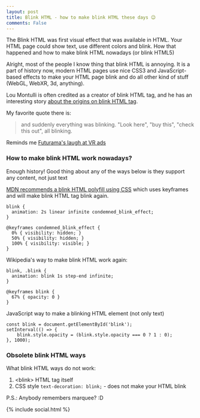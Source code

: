 ```yaml
---
layout: post
title: Blink HTML - how to make blink HTML these days 😉
comments: False
---
```

The Blink HTML was first visual effect that was available in HTML. Your HTML page could show text, use different colors and blink.
How that happened and how to make blink HTML nowadays (or blink HTML5)

<!--more-->

Alright, most of the people I know thing that blink HTML is annoying. It is a part of history now, modern HTML pages use nice CSS3 and JavaScript-based effects to make your HTML page blink and do all other kind of stuff (WebGL, WebXR, 3d, anything).

Lou Montulli is often credited as a creator of blink HTML tag, and he has an interesting story [about the origins on blink HTML tag](http://www.montulli.org/theoriginofthe%3Cblink%3Etag).

My favorite quote there is: 

>and suddenly everything was blinking.    "Look here", "buy this", "check this out", all blinking.  

Reminds me [Futurama's laugh at VR ads](https://www.youtube.com/watch?v=YlGklt4BSQ8)
<span class="blink">😉</span>


### How to make blink HTML work nowadays? 

Enough history!
Good thing about any of the ways below is they support any content, not just text

[MDN recommends a blink HTML polyfill using CSS](https://developer.mozilla.org/en-US/docs/Web/HTML/Element/blink) which uses keyframes and will make blink HTML tag blink again.

```
blink {
  animation: 2s linear infinite condemned_blink_effect;
}

@keyframes condemned_blink_effect {
  0% { visibility: hidden; }
  50% { visibility: hidden; }
  100% { visibility: visible; }
}
```

Wikipedia's way to make blink HTML work again:

```
blink, .blink {
  animation: blink 1s step-end infinite;
}

@keyframes blink {
  67% { opacity: 0 }
}
```

JavaScript way to make a blinking HTML element (not only text)

```
const blink = document.getElementById('blink');
setInterval(() => {
    blink.style.opacity = (blink.style.opacity === 0 ? 1 : 0);
}, 1000);
```


### Obsolete blink HTML ways

What blink HTML ways do not work:

1. &lt;blink&gt; HTML tag itself
2. CSS style `text-decoration: blink;` - does not make your HTML blink


P.S.: Anybody remembers marquee? :D


<style>

.blink {
  animation: 2s linear infinite condemned_blink_effect;
}


@keyframes condemned_blink_effect {
  0% { visibility: hidden; }
  50% { visibility: hidden; }
  100% { visibility: visible; }
}
</style>

 {% include social.html %}